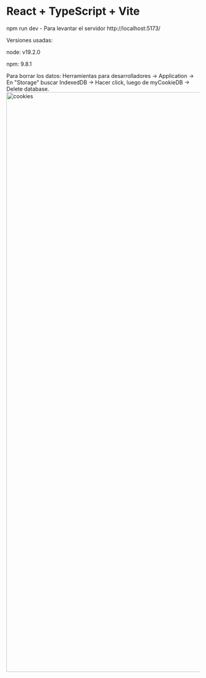 # React + TypeScript + Vite

npm run dev - Para levantar el servidor http://localhost:5173/

Versiones usadas:

node: v19.2.0

npm: 9.8.1

Para borrar los datos: Herramientas para desarrolladores -> Application -> En "Storage" buscar IndexedDB -> Hacer click, luego de myCookieDB -> Delete database.
<img width="1512" alt="cookies" src="https://github.com/alvarodr97/cookie-clicker/assets/45845942/f271057e-20a3-4086-ab49-2194de933dc5">
